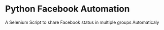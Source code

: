 # Python Facebook Automation
A Selenium Script to share Facebook status in multiple groups Automaticaly
